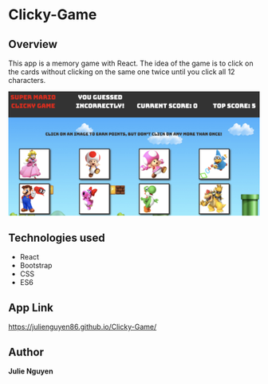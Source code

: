 # Clicky-Game

## Overview 

This app is a memory game with React. The idea of the game is to click on the cards without clicking on the same one twice until you click all 12 characters.

![Screenshot](public/mario.png)

## Technologies used
- React
- Bootstrap
- CSS
- ES6

## App Link
https://julienguyen86.github.io/Clicky-Game/

## Author
**Julie Nguyen**

